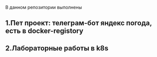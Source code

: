 В данном репозитории выполнены 
## 1.Пет проект: телеграм-бот яндекс погода, есть в docker-registory
## 2.Лабораторные работы в k8s
